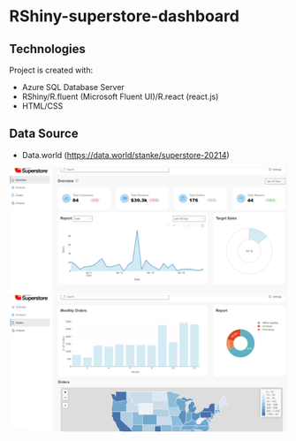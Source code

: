 # RShiny-superstore-dashboard
## Technologies
Project is created with:
* Azure SQL Database Server
* RShiny/R.fluent (Microsoft Fluent UI)/R.react (react.js)
* HTML/CSS

## Data Source
* Data.world (https://data.world/stanke/superstore-20214)

![Screenshot](Capture5.PNG)
![Screenshot](Capture6.PNG)

